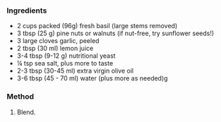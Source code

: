 ### Ingredients

* 2 cups packed (96g) fresh basil (large stems removed)
* 3 tbsp (25 g) pine nuts or walnuts (if nut-free, try sunflower seeds!)
* 3 large cloves garlic, peeled
* 2 tbsp (30 ml) lemon juice
* 3-4 tbsp (9-12 g) nutritional yeast
* ¼ tsp sea salt, plus more to taste
* 2-3 tbsp (30-45 ml) extra virgin olive oil
* 3-6 tbsp (45 - 70 ml) water (plus more as needed)g

### Method

1. Blend. 